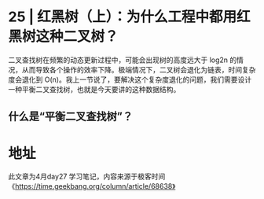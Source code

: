 
# 25 | 红黑树（上）：为什么工程中都用红黑树这种二叉树？

二叉查找树在频繁的动态更新过程中，可能会出现树的高度远大于 log2n 的情况，从而导致各个操作的效率下降。极端情况下，二叉树会退化为链表，时间复杂度会退化到 O(n)。我上一节说了，要解决这个复杂度退化的问题，我们需要设计一种平衡二叉查找树，也就是今天要讲的这种数据结构。

## 什么是“平衡二叉查找树”？





# 地址

此文章为4月day27 学习笔记，内容来源于极客时间《https://time.geekbang.org/column/article/68638》

